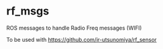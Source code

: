 # rf_msgs
ROS messages to handle Radio Freq messages (WIFI)

To be used with https://github.com/ir-utsunomiya/rf_sensor
